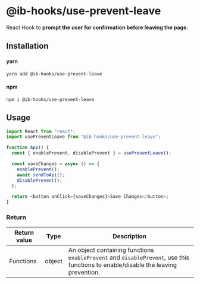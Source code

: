 # @ib-hooks/use-prevent-leave

React Hook to **prompt the user for confirmation before leaving the page.**

## Installation

#### yarn

`yarn add @ib-hooks/use-prevent-leave`

#### npm

`npm i @ib-hooks/use-prevent-leave`

## Usage

```js
import React from "react";
import usePreventLeave from "@ib-hooks/use-prevent-leave";

function App() {
  const { enablePrevent, disablePrevent } = usePreventLeave();

  const saveChanges = async () => {
    enablePrevent();
    await sendToApi();
    disablePrevent();
  };

  return <button onClick={saveChanges}>Save Changes</button>;
}
```

### Return

| **Return value** | **Type** | **Description**                                                                                                                   |
| ---------------- | -------- | --------------------------------------------------------------------------------------------------------------------------------- |
| Functions        | object   | An object containing functions `enablePrevent` and `disablePrevent`, use this functions to enable/disable the leaving prevention. |
